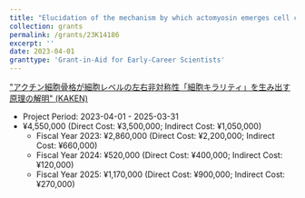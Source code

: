 ```yaml
---
title: "Elucidation of the mechanism by which actomyosin emerges cell chirality"
collection: grants
permalink: /grants/23K14186
excerpt: ''
date: 2023-04-01
granttype: 'Grant-in-Aid for Early-Career Scientists'
---
```


["アクチン細胞骨格が細胞レベルの左右非対称性「細胞キラリティ」を生み出す原理の解明" (KAKEN)](https://kaken.nii.ac.jp/en/grant/KAKENHI-PROJECT-23K14186/)

- Project Period: 2023-04-01 - 2025-03-31
- ¥4,550,000 (Direct Cost: ¥3,500,000; Indirect Cost: ¥1,050,000)
    - Fiscal Year 2023: ¥2,860,000 (Direct Cost: ¥2,200,000; Indirect Cost: ¥660,000)
    - Fiscal Year 2024: ¥520,000 (Direct Cost: ¥400,000; Indirect Cost: ¥120,000)
    - Fiscal Year 2025: ¥1,170,000 (Direct Cost: ¥900,000; Indirect Cost: ¥270,000)

